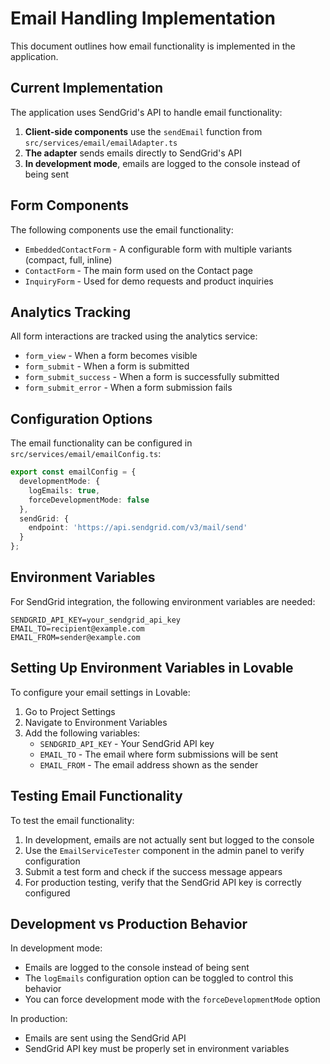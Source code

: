
# Email Handling Implementation

This document outlines how email functionality is implemented in the application.

## Current Implementation

The application uses SendGrid's API to handle email functionality:

1. **Client-side components** use the `sendEmail` function from `src/services/email/emailAdapter.ts`
2. **The adapter** sends emails directly to SendGrid's API
3. **In development mode**, emails are logged to the console instead of being sent

## Form Components

The following components use the email functionality:

- `EmbeddedContactForm` - A configurable form with multiple variants (compact, full, inline)
- `ContactForm` - The main form used on the Contact page
- `InquiryForm` - Used for demo requests and product inquiries

## Analytics Tracking

All form interactions are tracked using the analytics service:

- `form_view` - When a form becomes visible
- `form_submit` - When a form is submitted
- `form_submit_success` - When a form is successfully submitted
- `form_submit_error` - When a form submission fails

## Configuration Options

The email functionality can be configured in `src/services/email/emailConfig.ts`:

```typescript
export const emailConfig = {
  developmentMode: {
    logEmails: true,
    forceDevelopmentMode: false
  },
  sendGrid: {
    endpoint: 'https://api.sendgrid.com/v3/mail/send'
  }
};
```

## Environment Variables

For SendGrid integration, the following environment variables are needed:

```
SENDGRID_API_KEY=your_sendgrid_api_key
EMAIL_TO=recipient@example.com
EMAIL_FROM=sender@example.com
```

## Setting Up Environment Variables in Lovable

To configure your email settings in Lovable:

1. Go to Project Settings
2. Navigate to Environment Variables
3. Add the following variables:
   - `SENDGRID_API_KEY` - Your SendGrid API key
   - `EMAIL_TO` - The email where form submissions will be sent
   - `EMAIL_FROM` - The email address shown as the sender

## Testing Email Functionality

To test the email functionality:

1. In development, emails are not actually sent but logged to the console
2. Use the `EmailServiceTester` component in the admin panel to verify configuration
3. Submit a test form and check if the success message appears
4. For production testing, verify that the SendGrid API key is correctly configured

## Development vs Production Behavior

In development mode:
- Emails are logged to the console instead of being sent
- The `logEmails` configuration option can be toggled to control this behavior
- You can force development mode with the `forceDevelopmentMode` option

In production:
- Emails are sent using the SendGrid API
- SendGrid API key must be properly set in environment variables
